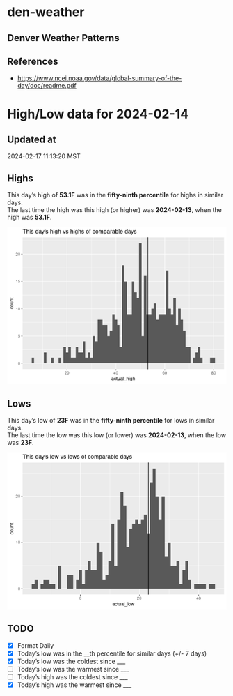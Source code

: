 # den-weather


## Denver Weather Patterns

## References

- <https://www.ncei.noaa.gov/data/global-summary-of-the-day/doc/readme.pdf>

# High/Low data for 2024-02-14

## Updated at

2024-02-17 11:13:20 MST

## Highs

This day’s high of **53.1F** was in the **fifty-ninth percentile** for
highs in similar days.  
The last time the high was this high (or higher) was **2024-02-13**,
when the high was **53.1F**.

![](readme_files/figure-commonmark/unnamed-chunk-4-1.png)

## Lows

This day’s low of **23F** was in the **fifty-ninth percentile** for lows
in similar days.  
The last time the low was this low (or lower) was **2024-02-13**, when
the low was **23F**.

![](readme_files/figure-commonmark/unnamed-chunk-6-1.png)

## TODO

- [x] Format Daily
- [x] Today’s low was in the \_\_th percentile for similar days (+/- 7
  days)
- [x] Today’s low was the coldest since \_\_\_
- [ ] Today’s low was the warmest since \_\_\_
- [ ] Today’s high was the coldest since \_\_\_
- [x] Today’s high was the warmest since \_\_\_
